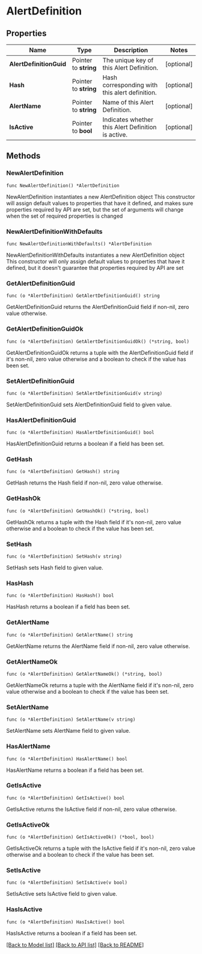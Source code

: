 # AlertDefinition

## Properties

Name | Type | Description | Notes
------------ | ------------- | ------------- | -------------
**AlertDefinitionGuid** | Pointer to **string** | The unique key of this Alert Definition. | [optional] 
**Hash** | Pointer to **string** | Hash corresponding with this alert definition. | [optional] 
**AlertName** | Pointer to **string** | Name of this Alert Definition. | [optional] 
**IsActive** | Pointer to **bool** | Indicates whether this Alert Definition is active. | [optional] 

## Methods

### NewAlertDefinition

`func NewAlertDefinition() *AlertDefinition`

NewAlertDefinition instantiates a new AlertDefinition object
This constructor will assign default values to properties that have it defined,
and makes sure properties required by API are set, but the set of arguments
will change when the set of required properties is changed

### NewAlertDefinitionWithDefaults

`func NewAlertDefinitionWithDefaults() *AlertDefinition`

NewAlertDefinitionWithDefaults instantiates a new AlertDefinition object
This constructor will only assign default values to properties that have it defined,
but it doesn't guarantee that properties required by API are set

### GetAlertDefinitionGuid

`func (o *AlertDefinition) GetAlertDefinitionGuid() string`

GetAlertDefinitionGuid returns the AlertDefinitionGuid field if non-nil, zero value otherwise.

### GetAlertDefinitionGuidOk

`func (o *AlertDefinition) GetAlertDefinitionGuidOk() (*string, bool)`

GetAlertDefinitionGuidOk returns a tuple with the AlertDefinitionGuid field if it's non-nil, zero value otherwise
and a boolean to check if the value has been set.

### SetAlertDefinitionGuid

`func (o *AlertDefinition) SetAlertDefinitionGuid(v string)`

SetAlertDefinitionGuid sets AlertDefinitionGuid field to given value.

### HasAlertDefinitionGuid

`func (o *AlertDefinition) HasAlertDefinitionGuid() bool`

HasAlertDefinitionGuid returns a boolean if a field has been set.

### GetHash

`func (o *AlertDefinition) GetHash() string`

GetHash returns the Hash field if non-nil, zero value otherwise.

### GetHashOk

`func (o *AlertDefinition) GetHashOk() (*string, bool)`

GetHashOk returns a tuple with the Hash field if it's non-nil, zero value otherwise
and a boolean to check if the value has been set.

### SetHash

`func (o *AlertDefinition) SetHash(v string)`

SetHash sets Hash field to given value.

### HasHash

`func (o *AlertDefinition) HasHash() bool`

HasHash returns a boolean if a field has been set.

### GetAlertName

`func (o *AlertDefinition) GetAlertName() string`

GetAlertName returns the AlertName field if non-nil, zero value otherwise.

### GetAlertNameOk

`func (o *AlertDefinition) GetAlertNameOk() (*string, bool)`

GetAlertNameOk returns a tuple with the AlertName field if it's non-nil, zero value otherwise
and a boolean to check if the value has been set.

### SetAlertName

`func (o *AlertDefinition) SetAlertName(v string)`

SetAlertName sets AlertName field to given value.

### HasAlertName

`func (o *AlertDefinition) HasAlertName() bool`

HasAlertName returns a boolean if a field has been set.

### GetIsActive

`func (o *AlertDefinition) GetIsActive() bool`

GetIsActive returns the IsActive field if non-nil, zero value otherwise.

### GetIsActiveOk

`func (o *AlertDefinition) GetIsActiveOk() (*bool, bool)`

GetIsActiveOk returns a tuple with the IsActive field if it's non-nil, zero value otherwise
and a boolean to check if the value has been set.

### SetIsActive

`func (o *AlertDefinition) SetIsActive(v bool)`

SetIsActive sets IsActive field to given value.

### HasIsActive

`func (o *AlertDefinition) HasIsActive() bool`

HasIsActive returns a boolean if a field has been set.


[[Back to Model list]](../README.md#documentation-for-models) [[Back to API list]](../README.md#documentation-for-api-endpoints) [[Back to README]](../README.md)


